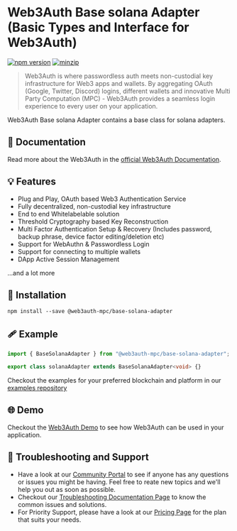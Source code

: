 # Web3Auth Base solana Adapter (Basic Types and Interface for Web3Auth)

[![npm version](https://img.shields.io/npm/v/@web3auth-mpc/base-solana-adapter?label=%22%22)](https://www.npmjs.com/package/@web3auth-mpc/base-solana-adapter/v/latest)
[![minzip](https://img.shields.io/bundlephobia/minzip/@web3auth-mpc/base?label=%22%22)](https://bundlephobia.com/result?p=@web3auth-mpc/base-solana-adapter@latest)

> Web3Auth is where passwordless auth meets non-custodial key infrastructure for Web3 apps and wallets. By aggregating OAuth (Google, Twitter, Discord) logins, different wallets and innovative Multi Party Computation (MPC) - Web3Auth provides a seamless login experience to every user on your application.

Web3Auth Base solana Adapter contains a base class for solana adapters.

## 📖 Documentation

Read more about the Web3Auth in the [official Web3Auth Documentation](https://web3auth.io/docs/sdk/web/).

## 💡 Features
- Plug and Play, OAuth based Web3 Authentication Service
- Fully decentralized, non-custodial key infrastructure
- End to end Whitelabelable solution
- Threshold Cryptography based Key Reconstruction
- Multi Factor Authentication Setup & Recovery (Includes password, backup phrase, device factor editing/deletion etc)
- Support for WebAuthn & Passwordless Login
- Support for connecting to multiple wallets
- DApp Active Session Management

...and a lot more

## 🔗 Installation

```shell
npm install --save @web3auth-mpc/base-solana-adapter
```

## 🩹 Example

```ts
import { BaseSolanaAdapter } from "@web3auth-mpc/base-solana-adapter";

export class solanaAdapter extends BaseSolanaAdapter<void> {}
```

Checkout the examples for your preferred blockchain and platform in our [examples repository](https://github.com/Web3Auth/examples/)

## 🌐 Demo

Checkout the [Web3Auth Demo](https://demo-app.web3auth.io/) to see how Web3Auth can be used in your application.

## 💬 Troubleshooting and Support

- Have a look at our [Community Portal](https://community.web3auth.io/) to see if anyone has any questions or issues you might be having. Feel free to reate new topics and we'll help you out as soon as possible.
- Checkout our [Troubleshooting Documentation Page](https://web3auth.io/docs/troubleshooting) to know the common issues and solutions.
- For Priority Support, please have a look at our [Pricing Page](https://web3auth.io/pricing.html) for the plan that suits your needs.
